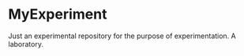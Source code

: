 MyExperiment
============

Just an experimental repository for the purpose of experimentation. A laboratory.
